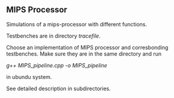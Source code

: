 ## MIPS Processor

Simulations of a mips-processor with different functions.

Testbenches are in directory *tracefile*.

Choose an implementation of MIPS processor and corresbonding testbenches. Make sure they are in the same directory and run

*g++ MIPS_pipeline.cpp -o MIPS_pipeline*

in ubundu system.

See detailed description in subdirectories.
